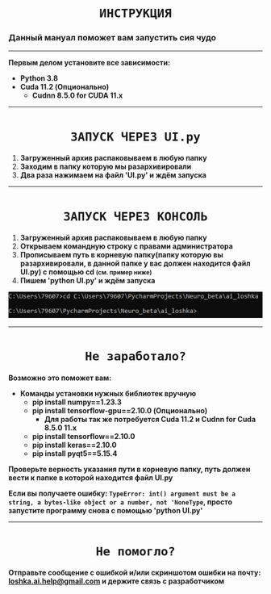 # <center>`ИНСТРУКЦИЯ`</center>

### **Данный мануал поможет вам запустить сия чудо**

***

**Первым делом установите все зависимости:**

* **Python 3.8**
* **Cuda 11.2 (Опционально)**
  * **Cudnn 8.5.0 for CUDA 11.x**

***

# <center>`ЗАПУСК ЧЕРЕЗ UI.py`</center>
  1. **Загруженный архив распаковываем в любую папку**
  2. **Заходим в папку которую мы разархивировали**
  3. **Два раза нажимаем на файл 'UI.py' и ждём запуска**

***

# <center>`ЗАПУСК ЧЕРЕЗ КОНСОЛЬ`</center>
1. **Загруженный архив распаковываем в любую папку**
2. **Открываем командную строку с правами администратора**
3. **Прописываем путь в корневую папку(папку которую вы разархивировали, в данной папке у вас должен находится файл UI.py) 
с помощью cd <small>(см. пример ниже)</small>**
4. **Пишем 'python UI.py' и ждём запуска**

![image](DATA/icon/instruction_picture/example.png)


***

# <center>`Не заработало?`</center>

**Возможно это поможет вам:**

* **Команды установки нужных библиотек вручную**
  * **pip install numpy==1.23.3**
  * **pip install tensorflow-gpu==2.10.0 (Опционально)**
    * **Для работы так же потребуется Cuda 11.2 и Cudnn for Cuda 8.5.0 11.x** 
  * **pip install tensorflow==2.10.0**
  * **pip install keras==2.10.0**
  * **pip install pyqt5==5.15.4**

**Проверьте верность указания пути в корневую папку, путь должен вести к папке в которой находится файл UI.py**

**Если вы получаете ошибку: `TypeError: int() argument must be a string, a bytes-like object or a number, not 'NoneType`,
просто запустите программу снова с помощью 'python UI.py'**

***

# <center>`Не помогло?`</center>

**Отправьте сообщение с ошибкой и/или скриншотом ошибки на почту: loshka.ai.help@gmail.com 
и держите связь с разработчиком**
